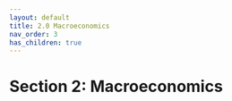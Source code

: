 ```yaml
---
layout: default
title: 2.0 Macroeconomics
nav_order: 3
has_children: true
---
```


# Section 2: Macroeconomics

